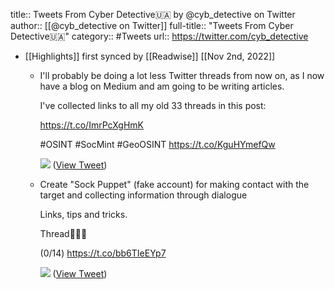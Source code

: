 title:: Tweets From Cyber Detective🇺🇦 by @cyb_detective on Twitter
author:: [[@cyb_detective on Twitter]]
full-title:: "Tweets From Cyber Detective🇺🇦"
category:: #Tweets
url:: https://twitter.com/cyb_detective

- [[Highlights]] first synced by [[Readwise]] [[Nov 2nd, 2022]]
	- I'll probably be doing a lot less Twitter threads from now on, as I now have a blog on Medium and am going to be writing articles.
	  
	  I've collected links to all my old 33 threads in this post:
	  
	  https://t.co/ImrPcXgHmK
	  
	  #OSINT #SocMint #GeoOSINT https://t.co/KguHYmefQw
	  
	  ![](https://pbs.twimg.com/media/Ffx69vYXkAA1FyR.jpg) ([View Tweet](https://twitter.com/cyb_detective/status/1584277262610100224))
	- Create "Sock Puppet" (fake account) for making contact with the target and collecting information through dialogue
	  
	  Links, tips and tricks.
	  
	  Thread🧵🧵🧵
	  
	  (0/14) https://t.co/bb6TIeEYp7
	  
	  ![](https://pbs.twimg.com/media/FGKmYsQXMAMxmtX.jpg) ([View Tweet](https://twitter.com/cyb_detective/status/1468940378606813193))